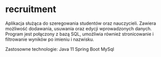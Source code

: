 # recruitment

Aplikacja służąca do szeregowania studentów oraz nauczycieli. Zawiera możliwość dodawania, usuwania oraz edycji wprowadzonych danych. Program jest połączony z bazą SQL,
umożliwia również stronicowanie i filtrowanie wyników po imieniu i nazwisku.

Zastosowne technologie:
Java 11
Spring Boot
MySql
